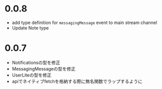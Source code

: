 # 0.0.8
- add type definition for `messagingMessage` event to main stream channel
- Update Note type

# 0.0.7
- Notificationsの型を修正
- MessagingMessageの型を修正
- UserLiteの型を修正
- apiでネイティブfetchを格納する際に無名関数でラップするように
